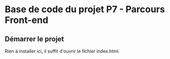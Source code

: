 # Base de code du projet P7 - Parcours Front-end
## Démarrer le projet
Rien à installer ici, il suffit d'ouvrir le fichier index.html.

